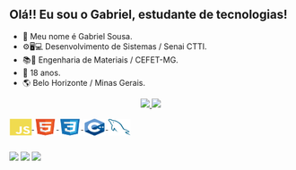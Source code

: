 ## Olá!! Eu sou o Gabriel, estudante de tecnologias!

- 👨 Meu nome é Gabriel Sousa.
- ⚙🖥💻 Desenvolvimento de Sistemas / Senai CTTI.
- 📚📐 Engenharia de Materiais / CEFET-MG. 
- 💬 18 anos.
- 🌎 Belo Horizonte / Minas Gerais.


<div align="center">
  <a href="https://github.com/GS-Gabriel">
  <img height="160em" src="https://github-readme-stats.vercel.app/api?username=GS-Gabriel&show_icons=true&theme=tokyonight&include_all_commits=true&count_private=true"/>
  <img height="160em" src="https://github-readme-stats.vercel.app/api/top-langs/?username=GS-Gabriel&layout=compact&langs_count=7&theme=tokyonight"/>
</div>

<div style="display: inline_block"><br>
  <img align="center" alt="Js" height="30" width="40" src="https://raw.githubusercontent.com/devicons/devicon/master/icons/javascript/javascript-plain.svg">
  <img align="center" alt="HTML" height="30" width="40" src="https://raw.githubusercontent.com/devicons/devicon/master/icons/html5/html5-original.svg">
  <img align="center" alt="CSS" height="30" width="40" src="https://raw.githubusercontent.com/devicons/devicon/master/icons/css3/css3-original.svg">
  <img align="center" alt="Cplusplus" height="30" width="40" src="https://raw.githubusercontent.com/devicons/devicon/master/icons/cplusplus/cplusplus-original.svg">
  <img align="center" alt="MySQL" height="30" width="40" src="https://raw.githubusercontent.com/devicons/devicon/master/icons/mysql/mysql-original.svg">
</div>
  
  ##


<div>
  <a href="https://www.instagram.com/_gbrlgs/" target="_blank"><img src="https://img.shields.io/badge/-Instagram-%23E4405F?style=for-the-badge&logo=instagram&logoColor=white" target="_blank"></a>
  <a href = "mailto:gabrielgs2003@outlook.com"><img src="https://img.shields.io/badge/Outlook-0078D4?style=for-the-badge&logo=microsoft-outlook&logoColor=white" target="_blank"></a>
  <a href="https://www.linkedin.com/in/gabriel-sousa-b44a36231/" target="_blank"><img src="https://img.shields.io/badge/-LinkedIn-%230077B5?style=for-the-badge&logo=linkedin&logoColor=white" target="_blank"></a>
  </div>
  
<!-- Redes Sociais - dev.to
  ![Snake animation](https://github.com/rafaballerini/rafaballerini/blob/output/github-contribution-grid-snake.svg)
  
</div> -->



